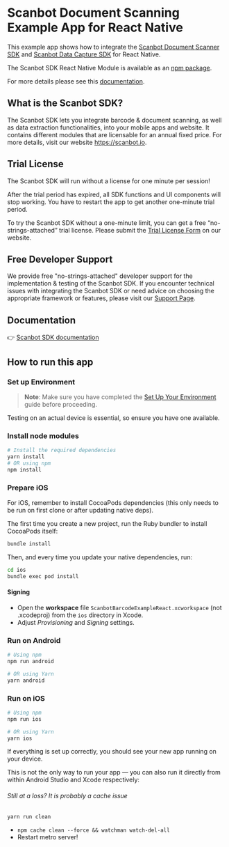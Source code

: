# Scanbot Document Scanning Example App for React Native

This example app shows how to integrate the [Scanbot Document Scanner SDK](https://scanbot.io/developer/react-native-document-scanner/) and [Scanbot Data Capture SDK](https://scanbot.io/developer/react-native-data-capture/) for React Native.

The Scanbot SDK React Native Module is available as an [npm package](https://www.npmjs.com/package/react-native-scanbot-sdk).

For more details please see this [documentation](https://docs.scanbot.io/document-scanner-sdk/react-native/introduction/).


## What is the Scanbot SDK?

The Scanbot SDK lets you integrate barcode & document scanning, as well as data extraction functionalities, into your mobile apps and website. It contains different modules that are licensable for an annual fixed price. For more details, visit our website https://scanbot.io.


## Trial License

The Scanbot SDK will run without a license for one minute per session!

After the trial period has expired, all SDK functions and UI components will stop working. You have to restart the app to get another one-minute trial period.

To try the Scanbot SDK without a one-minute limit, you can get a free “no-strings-attached” trial license. Please submit the [Trial License Form](https://scanbot.io/trial/) on our website.

## Free Developer Support

We provide free "no-strings-attached" developer support for the implementation & testing of the Scanbot SDK.
If you encounter technical issues with integrating the Scanbot SDK or need advice on choosing the appropriate
framework or features, please visit our [Support Page](https://docs.scanbot.io/support/).

## Documentation
👉 [Scanbot SDK documentation](https://docs.scanbot.io/document-scanner-sdk/react-native/introduction/)

## How to run this app

### Set up Environment 

> **Note**: Make sure you have completed the [Set Up Your Environment](https://reactnative.dev/docs/set-up-your-environment) guide before proceeding.

Testing on an actual device is essential, so ensure you have one available.

### Install node modules
```bash 
# Install the required dependencies
yarn install
# OR using npm
npm install
```

### Prepare iOS

For iOS, remember to install CocoaPods dependencies (this only needs to be run on first clone or after updating native deps).

The first time you create a new project, run the Ruby bundler to install CocoaPods itself:

```sh
bundle install
```

Then, and every time you update your native dependencies, run:

```sh
cd ios 
bundle exec pod install
```

#### Signing
- Open the **workspace** file `ScanbotBarcodeExampleReact.xcworkspace` (not .xcodeproj) from the `ios` directory in Xcode.
- Adjust *Provisioning* and *Signing* settings.

### Run on Android
```sh
# Using npm
npm run android

# OR using Yarn
yarn android
```

### Run on iOS
```sh
# Using npm
npm run ios

# OR using Yarn
yarn ios
```

If everything is set up correctly, you should see your new app running on your device.

This is not the only way to run your app — you can also run it directly from within Android Studio and Xcode respectively:

###### Still at a loss? It is probably a cache issue

```bash
yarn run clean
```
* `npm cache clean --force && watchman watch-del-all`
* Restart metro server!

